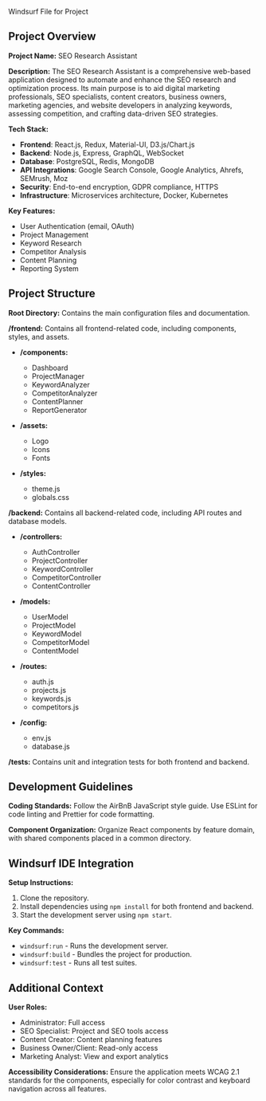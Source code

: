 Windsurf File for Project

## Project Overview

**Project Name:** SEO Research Assistant

**Description:** The SEO Research Assistant is a comprehensive web-based application designed to automate and enhance the SEO research and optimization process. Its main purpose is to aid digital marketing professionals, SEO specialists, content creators, business owners, marketing agencies, and website developers in analyzing keywords, assessing competition, and crafting data-driven SEO strategies.

**Tech Stack:**

*   **Frontend**: React.js, Redux, Material-UI, D3.js/Chart.js
*   **Backend**: Node.js, Express, GraphQL, WebSocket
*   **Database**: PostgreSQL, Redis, MongoDB
*   **API Integrations**: Google Search Console, Google Analytics, Ahrefs, SEMrush, Moz
*   **Security**: End-to-end encryption, GDPR compliance, HTTPS
*   **Infrastructure**: Microservices architecture, Docker, Kubernetes

**Key Features:**

*   User Authentication (email, OAuth)
*   Project Management
*   Keyword Research
*   Competitor Analysis
*   Content Planning
*   Reporting System

## Project Structure

**Root Directory:** Contains the main configuration files and documentation.

**/frontend:** Contains all frontend-related code, including components, styles, and assets.

*   **/components:**

    *   Dashboard
    *   ProjectManager
    *   KeywordAnalyzer
    *   CompetitorAnalyzer
    *   ContentPlanner
    *   ReportGenerator

*   **/assets:**

    *   Logo
    *   Icons
    *   Fonts

*   **/styles:**

    *   theme.js
    *   globals.css

**/backend:** Contains all backend-related code, including API routes and database models.

*   **/controllers:**

    *   AuthController
    *   ProjectController
    *   KeywordController
    *   CompetitorController
    *   ContentController

*   **/models:**

    *   UserModel
    *   ProjectModel
    *   KeywordModel
    *   CompetitorModel
    *   ContentModel

*   **/routes:**

    *   auth.js
    *   projects.js
    *   keywords.js
    *   competitors.js

*   **/config:**

    *   env.js
    *   database.js

**/tests:** Contains unit and integration tests for both frontend and backend.

## Development Guidelines

**Coding Standards:** Follow the AirBnB JavaScript style guide. Use ESLint for code linting and Prettier for code formatting.

**Component Organization:** Organize React components by feature domain, with shared components placed in a common directory.

## Windsurf IDE Integration

**Setup Instructions:**

1.  Clone the repository.
2.  Install dependencies using `npm install` for both frontend and backend.
3.  Start the development server using `npm start`.

**Key Commands:**

*   `windsurf:run` - Runs the development server.
*   `windsurf:build` - Bundles the project for production.
*   `windsurf:test` - Runs all test suites.

## Additional Context

**User Roles:**

*   Administrator: Full access
*   SEO Specialist: Project and SEO tools access
*   Content Creator: Content planning features
*   Business Owner/Client: Read-only access
*   Marketing Analyst: View and export analytics

**Accessibility Considerations:** Ensure the application meets WCAG 2.1 standards for the components, especially for color contrast and keyboard navigation across all features.
